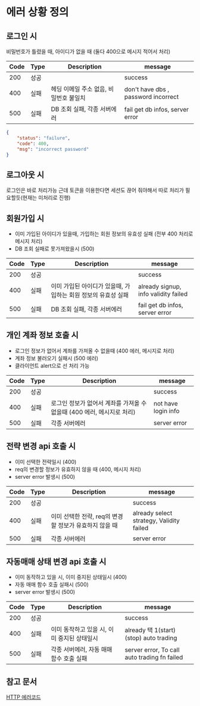 # 에러 상황 정의

## 로그인 시

비밀번호가 틀렸을 때, 아이디가 없을 때 (둘다 400으로 메시지 적어서 처리)

| Code | Type | Description                            | message                             |
| ---- | ---- | -------------------------------------- | ----------------------------------- |
| 200  | 성공 |                                        | success                             |
| 400  | 실패 | 헤딩 이메일 주소 없음, 비밀번호 불일치 | don't have dbs , password incorrect |
| 500  | 실패 | DB 조회 실패, 각종 서버에러            | fail get db infos, server error     |

```json
{
	"status": "failure",
	"code": 400,
	"msg": "incorrect password"
}
```

## 로그아웃 시

로그인은 바로 처리가능 근데 토큰을 이용한다면 세션도 끊어 줘야해서 따로 처리가 필요할듯(현재는 미처리로 진행)

## 회원가입 시

- 이미 가입된 아이디가 있을때, 가입하는 회원 정보의 유효성 실패 (전부 400 처리로 메시지 처리)
- DB 조회 실패로 못가져왔을시 (500)

| Code | Type | Description                                                   | message                              |
| ---- | ---- | ------------------------------------------------------------- | ------------------------------------ |
| 200  | 성공 |                                                               | success                              |
| 400  | 실패 | 이미 가입된 아이디가 있을때, 가입하는 회원 정보의 유효성 실패 | already signup, info validity failed |
| 500  | 실패 | DB 조회 실패, 각종 서버에러                                   | fail get db infos, server error      |

## 개인 계좌 정보 호출 시

- 로그인 정보가 없어서 계좌를 가져올 수 없을때 (400 에러, 메시지로 처리)
- 계좌 정보 불러오기 실패시 (500 에러)
- 클라이언트 alert으로 선 처리 가능

| Code | Type | Description                                                            | message             |
| ---- | ---- | ---------------------------------------------------------------------- | ------------------- |
| 200  | 성공 |                                                                        | success             |
| 400  | 실패 | 로그인 정보가 없어서 계좌를 가져올 수 없을때 (400 에러, 메시지로 처리) | not have login info |
| 500  | 실패 | 각종 서버에러                                                          | server error        |

## 전략 변경 api 호출 시

- 이미 선택한 전략일시 (400)
- req의 변경할 정보가 유효하지 않을 때 (400, 메시지 처리)
- server error 발생시 (500)

| Code | Type | Description                                            | message                                  |
| ---- | ---- | ------------------------------------------------------ | ---------------------------------------- |
| 200  | 성공 |                                                        | success                                  |
| 400  | 실패 | 이미 선택한 전략, req의 변경할 정보가 유효하지 않을 때 | already select strategy, Validity failed |
| 500  | 실패 | 각종 서버에러                                          | server error                             |

## 자동매매 상태 변경 api 호출 시

- 이미 동작하고 있을 시, 이미 중지된 상태일시 (400)
- 자동 매매 함수 호출 실패시 (500)
- server error 발생시 (500)

| Code | Type | Description                                 | message                                      |
| ---- | ---- | ------------------------------------------- | -------------------------------------------- |
| 200  | 성공 |                                             | success                                      |
| 400  | 실패 | 이미 동작하고 있을 시, 이미 중지된 상태일시 | already 택 1(start)(stop) auto trading       |
| 500  | 실패 | 각종 서버에러, 자동 매매 함수 호출 실패     | server error, To call auto trading fn failed |

## 참고 문서

[HTTP 에러코드](https://sanghaklee.tistory.com/61)
